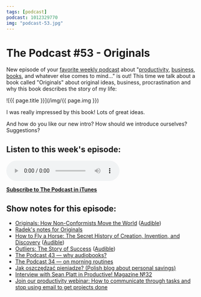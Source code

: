 ```yaml
---
tags: [podcast]
podcast: 1012329770
img: "podcast-53.jpg"
---
```


# The Podcast #53 - Originals

New episode of your [favorite weekly podcast][p] about "[productivity](/productivity), [business](/business), [books](/books), and whatever else comes to mind..." is out! This time we talk about a book called "Originals" about original ideas, business, procrastination and why this book describes the story of my life:

<!--More-->

![{{ page.title }}](/img/{{ page.img }})

I was really impressed by this book! Lots of great ideas. 

And how do you like our new intro? How should we introduce ourselves? Suggestions?

## Listen to this week's episode:

<audio controls>
<source src="https://files.nozbe.com/podcast/053.mp3" type="audio/mpeg">
</audio>

**[Subscribe to The Podcast in iTunes][i]**

## Show notes for this episode:

  * [Originals: How Non-Conformists Move the World](https://www.amazon.com/Originals-How-Non-Conformists-Move-World/dp/0525429565?ie=UTF8&tag=radexio-20) ([Audible](http://www.audible.com/pd/Business/Originals-Audiobook/B01A7Q6672/?tag=radexio-20))
  * [Radek's notes for Originals](http://radex.io/books/originals/)
  * [How to Fly a Horse: The Secret History of Creation, Invention, and Discovery](https://www.amazon.com/How-Fly-Horse-Invention-Discovery/dp/0804170061) ([Audible](http://www.audible.com/pd/Science-Technology/How-to-Fly-a-Horse-Audiobook/B00RY75S18))
  * [Outliers: The Story of Success](https://www.amazon.com/Outliers-Story-Success-Malcolm-Gladwell/dp/0316017930) ([Audible](http://www.audible.com/pd/Nonfiction/Outliers-Audiobook/B002UZDRK8))
  * [The Podcast 43 — why audiobooks?](/podcast-43)
  * [The Podcast 34 — on morning routines](/podcast-34)
  * [Jak oszczędzać pieniądze? (Polish blog about personal savings)](http://jakoszczedzacpieniadze.pl/)
  * [Interview with Sean Platt in Productive! Magazine №32](http://productivemag.com/32/interview-with-sean-platt)
  * [Join our productivity webinar: How to communicate through tasks and stop using email to get projects done](https://nozbe.com/webinar)

[e]: /podcast-53
[p]: /podcast
[n]: https://michael.gratis/nozbe
[r]: https://michael.gratis/radex
[i]: https://michael.gratis/thepodcast